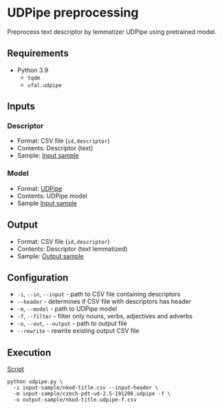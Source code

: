 # UDPipe preprocessing

Preprocess text descriptor by lemmatizer UDPipe using pretrained model.

## Requirements

- Python 3.9
    - `tqdm`
    - `ufal.udpipe`

## Inputs

### Descriptor

- Format: CSV file (`id,descriptor`)
- Contents: Descriptor (text)
- Sample: [Input sample](input-sample/nkod-title.csv)

### Model

- Format: [UDPipe](http://ufal.mff.cuni.cz/udpipe/1/models#universal_dependencies_25_models)
- Contents: UDPipe model
- Sample [Input sample](https://lindat.mff.cuni.cz/repository/xmlui/bitstream/handle/11234/1-3131/czech-pdt-ud-2.5-191206.udpipe?sequence=19&isAllowed=y)

## Output

- Format: CSV file (`id,descriptor`)
- Contents: Descriptor (text lemmatized)
- Sample: [Output sample](output-sample/nkod-title.udpipe-f.csv)

## Configuration

- `-i`, `--in`, `--input` - path to CSV file containing descriptors
- `--header` - determines if CSV file with descriptors has header
- `-m`, `--model` - path to UDPipe model
- `-f`, `--filter` - filter only nouns, verbs, adjectives and adverbs
- `-o`, `--out`, `--output` - path to output file
- `--rewrite` - rewrite existing output CSV file

## Execution

[Script](script)
```shell
python udpipe.py \
  -i input-sample/nkod-title.csv --input-header \
  -m input-sample/czech-pdt-ud-2.5-191206.udpipe -f \
  -o output-sample/nkod-title.udpipe-f.csv
```
